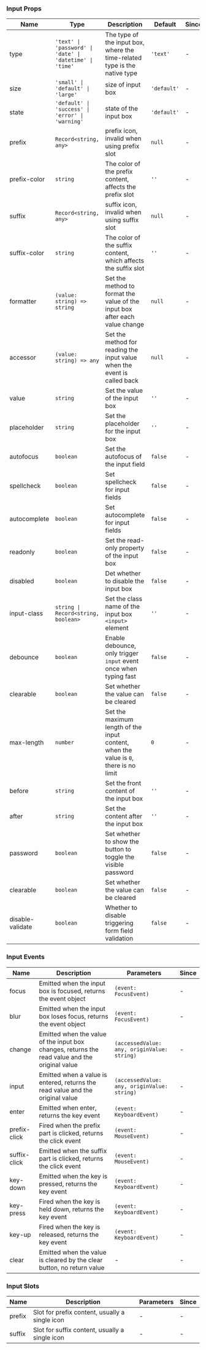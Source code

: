 ### Input Props

| Name         | Type             | Description                                                                                              | Default    | Since |
| ------------ | ---------------- | ------------------------------------------------------------------------------------------------- | --------- | --- |
| type | `'text' \| 'password' \| 'date' \| 'datetime' \| 'time'` | The type of the input box, where the time-related type is the native type | `'text'` | - |
| size | `'small' \| 'default' \| 'large'` | size of input box | `'default'` | - |
| state | `'default' \| 'success' \| 'error' \| 'warning'` | state of the input box | `'default'` | - |
| prefix | `Record<string, any>` | prefix icon, invalid when using prefix slot | `null` | - |
| prefix-color | `string` | The color of the prefix content, affects the prefix slot | `''` | - |
| suffix | `Record<string, any>` | suffix icon, invalid when using suffix slot | `null` | - |
| suffix-color | `string` | The color of the suffix content, which affects the suffix slot | `''` | - |
| formatter | `(value: string) => string` | Set the method to format the value of the input box after each value change | `null` | - |
| accessor | `(value: string) => any` | Set the method for reading the input value when the event is called back | `null` | - |
| value | `string` | Set the value of the input box | `''` | - |
| placeholder | `string` | Set the placeholder for the input box | `''` | - |
| autofocus | `boolean` | Set the autofocus of the input field | `false` | - |
| spellcheck | `boolean` | Set spellcheck for input fields | `false` | - |
| autocomplete | `boolean` | Set autocomplete for input fields | `false` | - |
| readonly | `boolean` | Set the read-only property of the input box | `false` | - |
| disabled | `boolean` | Det whether to disable the input box | `false` | - |
| input-class | `string \| Record<string, boolean>` | Set the class name of the input box `<input>` element | `''` | - |
| debounce | `boolean` | Enable debounce, only trigger `input` event once when typing fast | `false` | - |
| clearable | `boolean` | Set whether the value can be cleared | `false` | - |
| max-length | `number` | Set the maximum length of the input content, when the value is `0`, there is no limit | `0` | - |
| before | `string` | Set the front content of the input box | `''` | - |
| after | `string` | Set the content after the input box | `''` | - |
| password | `boolean` | Set whether to show the button to toggle the visible password | `false` | - |
| clearable | `boolean` | Set whether the value can be cleared | `false` | - |
| disable-validate | `boolean` | Whether to disable triggering form field validation | `false` | - |

### Input Events

| Name            | Description                                                                              | Parameters                       | Since |
| --------------- | --------------------------------------------------------------------------------- | -------------------------- | --- |
| focus | Emitted when the input box is focused, returns the event object | `(event: FocusEvent)` | - |
| blur | Emitted when the input box loses focus, returns the event object | `(event: FocusEvent)` | - |
| change | Emitted when the value of the input box changes, returns the read value and the original value | `(accessedValue: any, originValue: string)` | - |
| input | Emitted when a value is entered, returns the read value and the original value | `(accessedValue: any, originValue: string)` | - |
| enter | Emitted when enter, returns the key event | `(event: KeyboardEvent)` | - |
| prefix-click | Fired when the prefix part is clicked, returns the click event | `(event: MouseEvent)` | - |
| suffix-click | Emitted when the suffix part is clicked, returns the click event | `(event: MouseEvent)` | - |
| key-down | Emitted when the key is pressed, returns the key event | `(event: KeyboardEvent)` | - |
| key-press | Fired when the key is held down, returns the key event | `(event: KeyboardEvent)` | - |
| key-up | Fired when the key is released, returns the key event | `(event: KeyboardEvent)` | - |
| clear | Emitted when the value is cleared by the clear button, no return value | - | - |

### Input Slots

| Name   | Description                           | Parameters  | Since |
| ------ | ------------------------------ | --- | --- |
| prefix | Slot for prefix content, usually a single icon | - | - |
| suffix | Slot for suffix content, usually a single icon | - | - |
